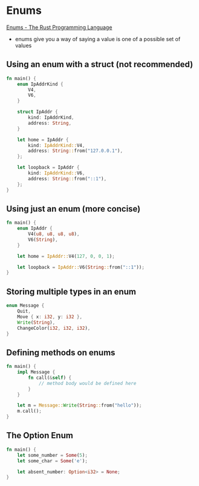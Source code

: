 # Enums

[Enums - The Rust Programming Language](https://doc.rust-lang.org/book/ch06-01-defining-an-enum.html)

- enums give you a way of saying a value is one of a possible set of values

## Using an enum with a struct (not recommended)
```rust
fn main() {
    enum IpAddrKind {
        V4,
        V6,
    }

    struct IpAddr {
        kind: IpAddrKind,
        address: String,
    }

    let home = IpAddr {
        kind: IpAddrKind::V4,
        address: String::from("127.0.0.1"),
    };

    let loopback = IpAddr {
        kind: IpAddrKind::V6,
        address: String::from("::1"),
    };
}
```

## Using just an enum (more concise)
```rust
fn main() {
    enum IpAddr {
        V4(u8, u8, u8, u8),
        V6(String),
    }

    let home = IpAddr::V4(127, 0, 0, 1);

    let loopback = IpAddr::V6(String::from("::1"));
}
```

## Storing multiple types in an enum
```rust
enum Message {
    Quit,
    Move { x: i32, y: i32 },
    Write(String),
    ChangeColor(i32, i32, i32),
}
```

## Defining methods on enums
```rust
fn main() {
    impl Message {
        fn call(&self) {
            // method body would be defined here
        }
    }

    let m = Message::Write(String::from("hello"));
    m.call();
}
```

## The Option Enum
```rust
fn main() {
    let some_number = Some(5);
    let some_char = Some('e');

    let absent_number: Option<i32> = None;
}
```
